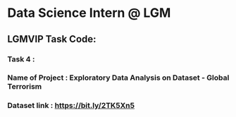 # Data Science Intern @ LGM
## LGMVIP Task Code: 
### Task 4 :  
### Name of Project : Exploratory Data Analysis on Dataset - Global Terrorism 


### Dataset link : https://bit.ly/2TK5Xn5

